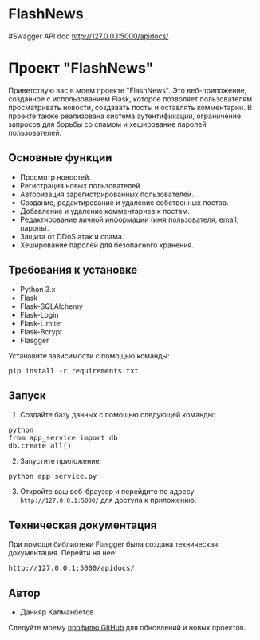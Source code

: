 # FlashNews

#Swagger API doc
http://127.0.0.1:5000/apidocs/

# Проект "FlashNews"

Приветствую вас в моем проекте "FlashNews". Это веб-приложение, созданное с использованием Flask, которое позволяет пользователям просматривать новости, создавать посты и оставлять комментарии. В проекте также реализована система аутентификации, ограничение запросов для борьбы со спамом и хеширование паролей пользователей.

## Основные функции

- Просмотр новостей.
- Регистрация новых пользователей.
- Авторизация зарегистрированных пользователей.
- Создание, редактирование и удаление собственных постов.
- Добавление и удаление комментариев к постам.
- Редактирование личной информации (имя пользователя, email, пароль).
- Защита от DDoS атак и спама.
- Хеширование паролей для безопасного хранения.

## Требования к установке

- Python 3.x
- Flask
- Flask-SQLAlchemy
- Flask-Login
- Flask-Limiter
- Flask-Bcrypt
- Flasgger

Установите зависимости с помощью команды:

<pre>
pip install -r requirements.txt
</pre>

## Запуск

1. Создайте базу данных с помощью следующей команды:

<pre>
python 
from app_service import db 
db.create_all()
</pre>


2. Запустите приложение:

<pre>
python app_service.py
</pre>

3. Откройте ваш веб-браузер и перейдите по адресу `http://127.0.0.1:5000/` для доступа к приложению.

## Техническая документация
При помощи библиотеки Flasgger была создана техническая документация. Перейти на нее:
<pre>http://127.0.0.1:5000/apidocs/</pre>

## Автор

* Данияр Калманбетов

Следуйте моему [профилю GitHub](https://github.com/daniyarsus) для обновлений и новых проектов.

